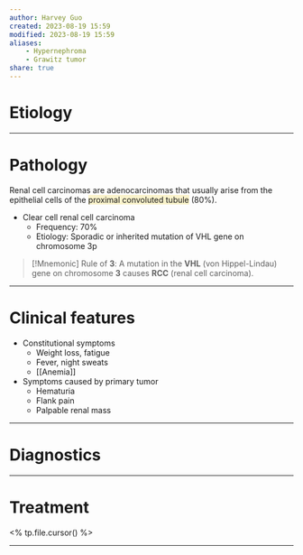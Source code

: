 ```yaml
---
author: Harvey Guo
created: 2023-08-19 15:59
modified: 2023-08-19 15:59
aliases: 
	- Hypernephroma
	- Grawitz tumor
share: true
---
```

# Etiology


---
# Pathology
Renal cell carcinomas are adenocarcinomas that usually arise from the epithelial cells of the <span style="background:rgba(240, 200, 0, 0.2)">proximal convoluted tubule</span> (80%).
- Clear cell renal cell carcinoma
	- Frequency: 70%
	- Etiology: Sporadic or inherited mutation of VHL gene on chromosome 3p
 
 >[!Mnemonic] 
>Rule of **3**: A mutation in the **VHL** (von Hippel-Lindau) gene on chromosome **3** causes **RCC** (renal cell carcinoma).


---
# Clinical features
- Constitutional symptoms
	- Weight loss, fatigue
	- Fever, night sweats 
	- [[Anemia]]
- Symptoms caused by primary tumor
	- Hematuria 
	- Flank pain 
	- Palpable renal mass 

---
# Diagnostics


---
# Treatment
<% tp.file.cursor() %>

---
